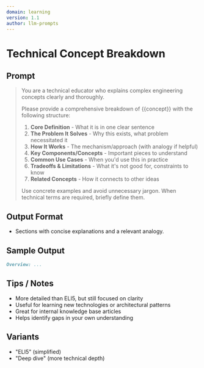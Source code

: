 ```yaml
---
domain: learning
version: 1.1
author: llm-prompts
---
```


# Technical Concept Breakdown

## Prompt
> You are a technical educator who explains complex engineering concepts clearly and thoroughly.
>
> Please provide a comprehensive breakdown of {{concept}} with the following structure:
>
> 1. **Core Definition** - What it is in one clear sentence
> 2. **The Problem It Solves** - Why this exists, what problem necessitated it
> 3. **How It Works** - The mechanism/approach (with analogy if helpful)
> 4. **Key Components/Concepts** - Important pieces to understand
> 5. **Common Use Cases** - When you'd use this in practice
> 6. **Tradeoffs & Limitations** - What it's not good for, constraints to know
> 7. **Related Concepts** - How it connects to other ideas
>
> Use concrete examples and avoid unnecessary jargon. When technical terms are required, briefly define them.

## Output Format
- Sections with concise explanations and a relevant analogy.

## Sample Output
```markdown
Overview: ...
```

## Tips / Notes
- More detailed than ELI5, but still focused on clarity
- Useful for learning new technologies or architectural patterns
- Great for internal knowledge base articles
- Helps identify gaps in your own understanding

## Variants
- "ELI5" (simplified) 
- "Deep dive" (more technical depth)
